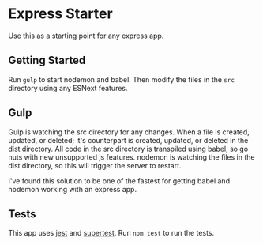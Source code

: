 # Express Starter

Use this as a starting point for any express app.

## Getting Started

Run `gulp` to start nodemon and babel. Then modify the files in the `src` directory using any ESNext features.

## Gulp

Gulp is watching the src directory for any changes. When a file is created, updated, or deleted; it's counterpart is created, updated, or deleted in the dist directory. All code in the src directory is transpiled using babel, so go nuts with new unsupported js features. nodemon is watching the files in the dist directory, so this will trigger the server to restart.

I've found this solution to be one of the fastest for getting babel and nodemon working with an express app.

## Tests

This app uses [jest](https://jestjs.io/) and [supertest](https://www.npmjs.com/package/supertest). Run `npm test` to run the tests.